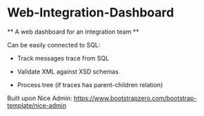 # Web-Integration-Dashboard

** A web dashboard for an integration team **

Can be easily connected to SQL:

* Track messages trace from SQL

* Validate XML against XSD schemas

* Process tree (if traces has parent-children relation)

Built upon Nice Admin: https://www.bootstrapzero.com/bootstrap-template/nice-admin
